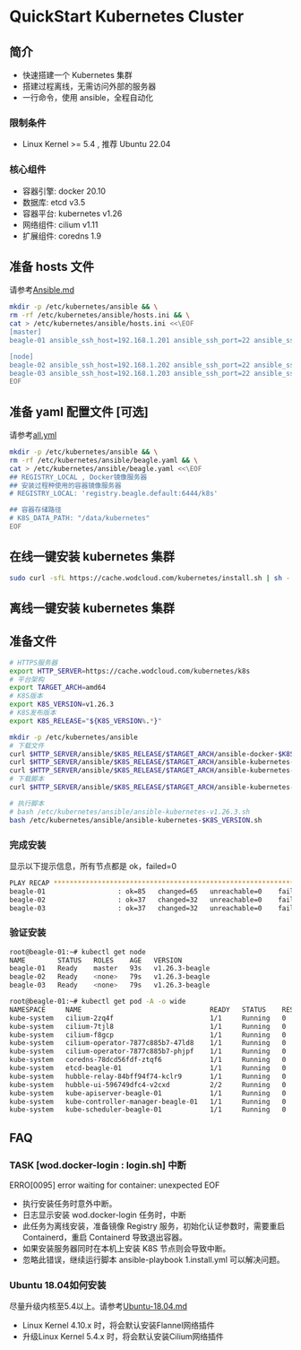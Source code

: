 # QuickStart Kubernetes Cluster

## 简介

- 快速搭建一个 Kubernetes 集群
- 搭建过程离线，无需访问外部的服务器
- 一行命令，使用 ansible，全程自动化

### 限制条件

- Linux Kernel >= 5.4 , 推荐 Ubuntu 22.04

### 核心组件

- 容器引擎: docker 20.10
- 数据库: etcd v3.5
- 容器平台: kubernetes v1.26
- 网络组件: cilium v1.11
- 扩展组件: coredns 1.9

## 准备 hosts 文件

请参考[Ansible.md](./docs/Ansible.md)

```bash
mkdir -p /etc/kubernetes/ansible && \
rm -rf /etc/kubernetes/ansible/hosts.ini && \
cat > /etc/kubernetes/ansible/hosts.ini <<\EOF
[master]
beagle-01 ansible_ssh_host=192.168.1.201 ansible_ssh_port=22 ansible_ssh_user=root

[node]
beagle-02 ansible_ssh_host=192.168.1.202 ansible_ssh_port=22 ansible_ssh_user=root
beagle-03 ansible_ssh_host=192.168.1.203 ansible_ssh_port=22 ansible_ssh_user=root
EOF
```

## 准备 yaml 配置文件 [可选]

请参考[all.yml](./linux/group_vars/all.yml)

```bash
mkdir -p /etc/kubernetes/ansible && \
rm -rf /etc/kubernetes/ansible/beagle.yaml && \
cat > /etc/kubernetes/ansible/beagle.yaml <<\EOF
## REGISTRY_LOCAL , Docker镜像服务器
## 安装过程种使用的容器镜像服务器
# REGISTRY_LOCAL: 'registry.beagle.default:6444/k8s'

## 容器存储路径
# K8S_DATA_PATH: "/data/kubernetes"
EOF
```

## 在线一键安装 kubernetes 集群

```bash
sudo curl -sfL https://cache.wodcloud.com/kubernetes/install.sh | sh -
```

## 离线一键安装 kubernetes 集群

## 准备文件

```bash
# HTTPS服务器
export HTTP_SERVER=https://cache.wodcloud.com/kubernetes/k8s
# 平台架构
export TARGET_ARCH=amd64
# K8S版本
export K8S_VERSION=v1.26.3
# K8S发布版本
export K8S_RELEASE="${K8S_VERSION%.*}"

mkdir -p /etc/kubernetes/ansible
# 下载文件
curl $HTTP_SERVER/ansible/$K8S_RELEASE/$TARGET_ARCH/ansible-docker-$K8S_VERSION-$TARGET_ARCH.tgz > /etc/kubernetes/ansible/ansible-docker-$K8S_VERSION-$TARGET_ARCH.tgz
curl $HTTP_SERVER/ansible/$K8S_RELEASE/$TARGET_ARCH/ansible-kubernetes-images-$K8S_VERSION-$TARGET_ARCH.tgz > /etc/kubernetes/ansible/ansible-kubernetes-images-$K8S_VERSION-$TARGET_ARCH.tgz
curl $HTTP_SERVER/ansible/$K8S_RELEASE/$TARGET_ARCH/ansible-kubernetes-$K8S_VERSION-$TARGET_ARCH.tgz > /etc/kubernetes/ansible/ansible-kubernetes-$K8S_VERSION-$TARGET_ARCH.tgz
# 下载脚本
curl $HTTP_SERVER/ansible/$K8S_RELEASE/$TARGET_ARCH/ansible-kubernetes-$K8S_VERSION.sh > /etc/kubernetes/ansible/ansible-kubernetes-$K8S_VERSION.sh

# 执行脚本
# bash /etc/kubernetes/ansible/ansible-kubernetes-v1.26.3.sh
bash /etc/kubernetes/ansible/ansible-kubernetes-$K8S_VERSION.sh
```

### 完成安装

显示以下提示信息，所有节点都是 ok，failed=0

```bash
PLAY RECAP *******************************************************************************************************
beagle-01                  : ok=85   changed=65   unreachable=0    failed=0    skipped=23   rescued=0    ignored=6
beagle-02                  : ok=37   changed=32   unreachable=0    failed=0    skipped=6    rescued=0    ignored=1
beagle-03                  : ok=37   changed=32   unreachable=0    failed=0    skipped=6    rescued=0    ignored=1
```

### 验证安装

```bash
root@beagle-01:~# kubectl get node
NAME        STATUS   ROLES    AGE   VERSION
beagle-01   Ready    master   93s   v1.26.3-beagle
beagle-02   Ready    <none>   79s   v1.26.3-beagle
beagle-03   Ready    <none>   79s   v1.26.3-beagle

root@beagle-01:~# kubectl get pod -A -o wide
NAMESPACE     NAME                                READY   STATUS    RESTARTS   AGE   IP              NODE        NOMINATED NODE   READINESS GATES
kube-system   cilium-2zq4f                        1/1     Running   0          76s   192.168.1.202   beagle-02   <none>           <none>
kube-system   cilium-7tjl8                        1/1     Running   0          76s   192.168.1.203   beagle-03   <none>           <none>
kube-system   cilium-f8gcp                        1/1     Running   0          76s   192.168.1.201   beagle-01   <none>           <none>
kube-system   cilium-operator-7877c885b7-47ld8    1/1     Running   0          76s   192.168.1.202   beagle-02   <none>           <none>
kube-system   cilium-operator-7877c885b7-phjpf    1/1     Running   0          76s   192.168.1.203   beagle-03   <none>           <none>
kube-system   coredns-78dcd56fdf-ztqf6            1/1     Running   0          74s   10.2.0.134      beagle-01   <none>           <none>
kube-system   etcd-beagle-01                      1/1     Running   0          97s   192.168.1.201   beagle-01   <none>           <none>
kube-system   hubble-relay-84bff94f74-kclr9       1/1     Running   0          76s   10.2.0.234      beagle-01   <none>           <none>
kube-system   hubble-ui-596749dfc4-v2cxd          2/2     Running   0          76s   10.2.0.248      beagle-01   <none>           <none>
kube-system   kube-apiserver-beagle-01            1/1     Running   0          89s   192.168.1.201   beagle-01   <none>           <none>
kube-system   kube-controller-manager-beagle-01   1/1     Running   0          99s   192.168.1.201   beagle-01   <none>           <none>
kube-system   kube-scheduler-beagle-01            1/1     Running   0          99s   192.168.1.201   beagle-01   <none>           <none>
```

## FAQ

### TASK [wod.docker-login : login.sh] 中断

ERRO[0095] error waiting for container: unexpected EOF

- 执行安装任务时意外中断。
- 日志显示安装 wod.docker-login 任务时，中断
- 此任务为离线安装，准备镜像 Registry 服务，初始化认证参数时，需要重启 Containerd，重启 Containerd 导致退出容器。
- 如果安装服务器同时在本机上安装 K8S 节点则会导致中断。
- 忽略此错误，继续运行脚本 ansible-playbook 1.install.yml 可以解决问题。

### Ubuntu 18.04如何安装

尽量升级内核至5.4以上。请参考[Ubuntu-18.04.md](./docs/Ubuntu-18.04.md)

- Linux Kernel 4.10.x 时，将会默认安装Flannel网络插件
- 升级Linux Kernel 5.4.x 时，将会默认安装Cilium网络插件
